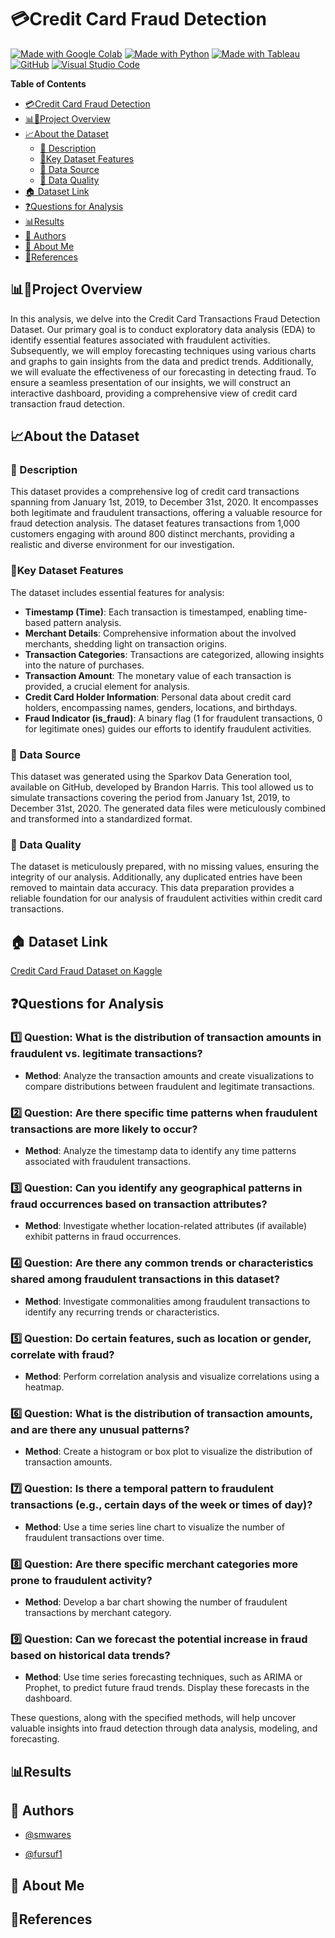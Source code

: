# 💳Credit Card Fraud Detection

[![Made with Google Colab](https://img.shields.io/badge/Made%20with-Google%20Colab-orange?style=for-the-badge)](https://colab.research.google.com/)
[![Made with Python](https://img.shields.io/badge/Made%20with-Python-blue?style=for-the-badge)](https://www.python.org/)
[![Made with Tableau](https://img.shields.io/badge/Made%20with-Tableau-green?style=for-the-badge)](https://creativecommons.org/publicdomain/zero/1.0/)
[![GitHub](https://img.shields.io/badge/GitHub-Repo-blue?style=for-the-badge)](https://github.com/fursuf1/Credit-Card-Fraud-Detection)
[![Visual Studio Code](https://img.shields.io/badge/Editor-Visual%20Studio%20Code-blue?style=for-the-badge)](https://code.visualstudio.com/)

**Table of Contents**
- [💳Credit Card Fraud Detection](#credit-card-fraud-detection)
- [📊🚧Project Overview](#project-overview)
- [📈About the Dataset](#about-the-dataset)
  - [📝 Description](#description)
  - [🔑Key Dataset Features](#key-dataset-features)
  - [📂 Data Source](#data-source)
  - [🧹 Data Quality](#data-quality)
- [🏠 Dataset Link](#dataset-link)
- [❓Questions for Analysis](#questions-for-analysis)
- [📊Results](#results)
- [📓 Authors](#authors)
- [🚀 About Me](#about-me)
- [🌟References](#references)


## 📊🚧Project Overview

In this analysis, we delve into the Credit Card Transactions Fraud Detection Dataset. Our primary goal is to conduct exploratory data analysis (EDA) to identify essential features associated with fraudulent activities. Subsequently, we will employ forecasting techniques using various charts and graphs to gain insights from the data and predict trends. Additionally, we will evaluate the effectiveness of our forecasting in detecting fraud. To ensure a seamless presentation of our insights, we will construct an interactive dashboard, providing a comprehensive view of credit card transaction fraud detection.

## 📈About the Dataset

### 📝 Description
This dataset provides a comprehensive log of credit card transactions spanning from January 1st, 2019, to December 31st, 2020. It encompasses both legitimate and fraudulent transactions, offering a valuable resource for fraud detection analysis. The dataset features transactions from 1,000 customers engaging with around 800 distinct merchants, providing a realistic and diverse environment for our investigation.

### 🔑Key Dataset Features
The dataset includes essential features for analysis:

- **Timestamp (Time)**: Each transaction is timestamped, enabling time-based pattern analysis.
- **Merchant Details**: Comprehensive information about the involved merchants, shedding light on transaction origins.
- **Transaction Categories**: Transactions are categorized, allowing insights into the nature of purchases.
- **Transaction Amount**: The monetary value of each transaction is provided, a crucial element for analysis.
- **Credit Card Holder Information**: Personal data about credit card holders, encompassing names, genders, locations, and birthdays.
- **Fraud Indicator (is_fraud)**: A binary flag (1 for fraudulent transactions, 0 for legitimate ones) guides our efforts to identify fraudulent activities.

### 📂 Data Source
This dataset was generated using the Sparkov Data Generation tool, available on GitHub, developed by Brandon Harris. This tool allowed us to simulate transactions covering the period from January 1st, 2019, to December 31st, 2020. The generated data files were meticulously combined and transformed into a standardized format.

### 🧹 Data Quality
The dataset is meticulously prepared, with no missing values, ensuring the integrity of our analysis. Additionally, any duplicated entries have been removed to maintain data accuracy.
This data preparation provides a reliable foundation for our analysis of fraudulent activities within credit card transactions.


## 🏠 Dataset Link

[Credit Card Fraud Dataset on Kaggle](https://www.kaggle.com/datasets/kartik2112/fraud-detection)

## ❓Questions for Analysis

### 1️⃣ **Question**: What is the distribution of transaction amounts in fraudulent vs. legitimate transactions?
   - **Method**: Analyze the transaction amounts and create visualizations to compare distributions between fraudulent and legitimate transactions.

### 2️⃣ **Question**: Are there specific time patterns when fraudulent transactions are more likely to occur?
   - **Method**: Analyze the timestamp data to identify any time patterns associated with fraudulent transactions.

### 3️⃣ **Question**: Can you identify any geographical patterns in fraud occurrences based on transaction attributes?
   - **Method**: Investigate whether location-related attributes (if available) exhibit patterns in fraud occurrences.

### 4️⃣ **Question**: Are there any common trends or characteristics shared among fraudulent transactions in this dataset?
   - **Method**: Investigate commonalities among fraudulent transactions to identify any recurring trends or characteristics.

### 5️⃣ **Question**: Do certain features, such as location or gender, correlate with fraud?
   - **Method**: Perform correlation analysis and visualize correlations using a heatmap.

### 6️⃣ **Question**: What is the distribution of transaction amounts, and are there any unusual patterns?
   - **Method**: Create a histogram or box plot to visualize the distribution of transaction amounts.

### 7️⃣ **Question**: Is there a temporal pattern to fraudulent transactions (e.g., certain days of the week or times of day)?
   - **Method**: Use a time series line chart to visualize the number of fraudulent transactions over time.

### 8️⃣ **Question**: Are there specific merchant categories more prone to fraudulent activity?
   - **Method**: Develop a bar chart showing the number of fraudulent transactions by merchant category.

### 9️⃣ **Question**: Can we forecast the potential increase in fraud based on historical data trends?
   - **Method**: Use time series forecasting techniques, such as ARIMA or Prophet, to predict future fraud trends. Display these forecasts in the dashboard.

These questions, along with the specified methods, will help uncover valuable insights into fraud detection through data analysis, modeling, and forecasting.

## 📊Results

## 📓 Authors

- [@smwares](https://github.com/smwares)

- [@fursuf1](https://github.com/fursuf1)

## 🚀 About Me

## 🌟References




